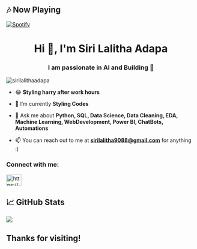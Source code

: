 
## 🎶 Now Playing

[![Spotify](https://novatorem.vercel.app/api/spotify)](https://open.spotify.com/user/r6emdn0hviwjytufnr9f2ck51)


<h1 align="center">Hi 👋, I'm Siri Lalitha Adapa</h1>
<h3 align="center">I am passionate in AI  and Building 🤖</h3>

<p align="left"> <img src="https://komarev.com/ghpvc/?username=sirilalithaadapa&label=Profile%20views&color=0e75b6&style=flat" alt="sirilalithaadapa" /> </p>

 - 😂 **Styling harry after work hours**  

- 🌱 I’m currently **Styling Codes**

- 💬 Ask me about **Python, SQL, Data Science, Data Cleaning, EDA, Machine Learning, WebDevelopment, Power BI, ChatBots, Automations**

- 📫 You can reach out to me at **sirilalitha9088@gmail.com** for anything :)


<h3 align="left">Connect with me:</h3>
<p align="left">
<a href="https://www.linkedin.com/in/sirilalithaadapa/" target="blank"><img align="center" src="https://raw.githubusercontent.com/rahuldkjain/github-profile-readme-generator/master/src/images/icons/Social/linked-in-alt.svg" alt="https://www.linkedin.com/in/sirilalithaadapa/" height="30" width="40" /></a>
</p>

<!-- GitHub Stats -->
## 📈 GitHub Stats

<p> <img align="center" src='https://github-readme-stats.vercel.app/api?username=sirilalithaadapa&show_icons=true'/>
  
<!--  <img align="center" src="https://github-readme-streak-stats.herokuapp.com/?user=sirilalithaadapa&" alt="sirilalithaadapa's Stats" /></p>-->

## Thanks for visiting!

